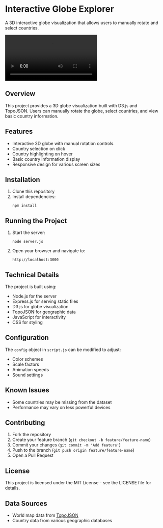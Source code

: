 # Interactive Globe Explorer

A 3D interactive globe visualization that allows users to manually rotate and select countries.



<video src="[https://user-images.githubusercontent.com/aaa.mp4](https://github.com/user-attachments/assets/7997db4b-d19a-4708-9ea8-c07ec322d712)"></video>

## Overview

This project provides a 3D globe visualization built with D3.js and TopoJSON. Users can manually rotate the globe, select countries, and view basic country information.

## Features

- Interactive 3D globe with manual rotation controls
- Country selection on click
- Country highlighting on hover
- Basic country information display
- Responsive design for various screen sizes

## Installation

1. Clone this repository
2. Install dependencies:
   ```
   npm install
   ```

## Running the Project

1. Start the server:
   ```
   node server.js
   ```
2. Open your browser and navigate to:
   ```
   http://localhost:3000
   ```

## Technical Details

The project is built using:
- Node.js for the server
- Express.js for serving static files
- D3.js for globe visualization
- TopoJSON for geographic data
- JavaScript for interactivity
- CSS for styling

## Configuration

The `config` object in `script.js` can be modified to adjust:
- Color schemes
- Scale factors
- Animation speeds
- Sound settings

## Known Issues

- Some countries may be missing from the dataset
- Performance may vary on less powerful devices

## Contributing

1. Fork the repository
2. Create your feature branch (`git checkout -b feature/feature-name`)
3. Commit your changes (`git commit -m 'Add feature'`)
4. Push to the branch (`git push origin feature/feature-name`)
5. Open a Pull Request

## License

This project is licensed under the MIT License - see the LICENSE file for details.

## Data Sources

- World map data from [TopoJSON](https://github.com/topojson/topojson)
- Country data from various geographic databases 
